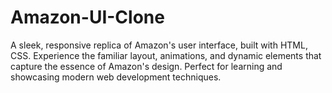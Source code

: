 # Amazon-UI-Clone
 A sleek, responsive replica of Amazon's user interface, built with HTML, CSS. Experience the familiar layout, animations, and dynamic elements that capture the essence of Amazon's design. Perfect for learning and showcasing modern web development techniques.
